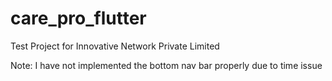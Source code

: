 # care_pro_flutter

Test Project for Innovative Network Private Limited

Note: I have not implemented the bottom nav bar properly due to time issue


